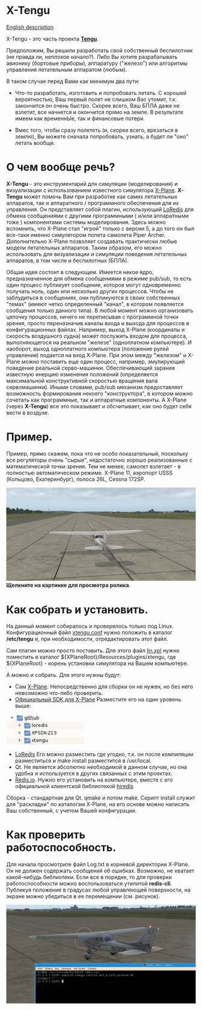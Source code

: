 # X-Tengu

[English description](README.md)

X-Tengu - это часть проекта [**Tengu**](https://github.com/unclesal/tenguai/blob/master/README.ru.md).

Предположим, Вы решили разработать свой собственный беспилотник (не правда ли, неплохое начало?).
Либо Вы хотите разрабатывать авионику (бортовые приборы), аппаратуру ("железо") или алгоритмы 
управления летательным аппаратом (любым).

В таком случае перед Вами как минимум два пути:

- Что-то разработать, изготовить и попробовать летать. С хорошей вероятностью, Ваш
первый полет не слишком Вас утомит, т.к. закончится он очень быстро. Скорее всего,
Ваш БПЛА даже не взлетит, все начнется и окончится прямо на земле. В результате имеем 
как временнЫе, так и финансовые потери. 

- Вмес того, чтобы сразу полететь (и, скорее всего, врезаться в землю), Вы можете сначала 
попробовать, узнать, а будет ли "оно" летать вообще.

# О чем вообще речь?

**X-Tengu** - это инструментарий для симуляции (моделирования) и визуализации с использованием известного
симулятора [X-Plane](http://www.x-plane.com/). **X-Tengu** может помочь Вам при разработке как самих летательных аппаратов, 
так и аппаратного / программного обеспечения для их управления. Он представляет собой плагин, использующий [LoRedis](http://github.com/unclesal/loredis) 
для обмена сообщениями с другими программными ( и/или аппаратными тоже ) компонентами системы моделирования. Здесь можно вспомнить, 
что X-Plane стал "игрой" только с версии 5, а до того он был все-таки именно симулятором полета самолета Piper Archer. Дополнительно X-Plane 
позволяет создавать практически любые модели летательных аппаратов. Таким образом, его можно использовать для визуализации и симуляции поведения
летательных аппаратов, в том числе и беспилотных (БПЛА). 

Общая идея состоит в следующем. Имеется некое ядро, предназначенное для обмена сообщениями в режиме pub/sub, то есть один
процесс публикует сообщение, которое могут одновременно получать ноль, один или несколько других процессов. Чтобы не заблудиться
в сообщениях, они публикуются в своих собственных "темах" (имеют четко определенный "канал", в котором появляется сообщения 
только данного типа). В любой момент можно организовать цепочку процессов, ничего не переписывая с программной точки зрения, 
просто переназначив каналы входа и выхода для процессов в конфигурационных файлах. Например, выход X-Plane (координаты и скорость 
воздушного судна) может послужить входом для процесса, выполняющегося на реальном "железе" (одноплатном компьютере). И наоборот, 
выход одноплатного компьютера (положение рулей управления) подается на вход X-Plane. При этом между "железом" и X-Plane можно 
поставить еще один процесс, например, эмулирующий поведение реальной серво-машинки. Обеспечивающий заранее известную 
инерцию изменения положений (определяется максимальной конструктивной скоростью вращения вала сервомашинки). Иными словами, 
pub/sub механизм предоставляет возможность формирования некоего "конструктора", в котором можно сочетать как программные, так 
и аппаратные компоненты. А X-Plane (через **X-Tengu**) все это показывает и обсчитывает, как оно будет себя вести в воздухе.

# Пример.

Пример, прямо скажем, пока что не особо показательный, поскольку все регуляторы очень "сырые", недостаточно хорошо реализованные с 
математической точки зрения. Тем не менее, самолет взлетает - в полностью автоматическом режиме. X-Plane 11, аэропорт USSS 
(Кольцово, Екатеринбург), полоса 26L, Cessna 172SP. 

[![Автоматический взлет](images/TO26L.png)](https://youtu.be/yMfmJwLy19o)
**Щелкните на картинке для просмотра ролика**.

# Как собрать и установить.

На данный момент собиралось и проверялось только под Linux. Конфигурационный файл [xtengu.conf](xtengu.conf) нужно положить в каталог 
**/etc/tengu** и, при необходимости, отредактировать этот файл.

Сам плагин можно просто поставить. Для этого файл [lin.xpl](binary/lin.xpl) нужно поместить в каталог ${XPlaneRoot}/Resources/plugins/xtengu,
где ${XPlaneRoot} - корень установки симулятора на Вашем компьютере. 

А можно и собрать. Для этого нужны будут:

- Сам [X-Plane](http://www.x-plane.com/). Непосредственно для сборки он не нужен, но без него невозможно что-либо
проверить.
- [Официальный SDK для X-Plane](http://www.xsquawkbox.net/xpsdk/mediawiki/Main_Page) Разместите его на один
уровень выше:

![Каталоги для сборки](images/folders.png)

- [LoRedis](http://github.com/unclesal/loredis) Его можно разместить где угодно, т.к. он после компиляции 
разместиться и make install разместится в /usr/local.
- Qt. Не является абсолютно необходимой в данном случае, но она удобна и используется в других связанных с этим 
проектах.
- [Redis.io](https://redis.io/). Нужно его установить на компьютере, вместе с его официальной клиентской
библиотекой [hiredis](https://github.com/redis/hiredis)

Сборка - стандартная для Qt. qmake и потом make. Скрипт install служит для "раскладки" по каталогам
X-Plane, на его основе можно написать Ваш собственный, с учетом Вашей конфигурации. 

# Как проверить работоспособность.

Для начала просмотрите файл Log.txt в корневой директории X-Plane. Он не должен содержать сообщений об ошибках.
Возможно, не хватает какой-нибудь библиотеки. Если все в порядке, то для проверки работоспособности можно 
воспользоваться утилитой **redis-cli**. Публикуя положение в градусах любой управляющей поверхности, на экране
можно убедиться в ее перемещении (см. рисунок). 

![Пример проверки](images/left_aileron.png)
